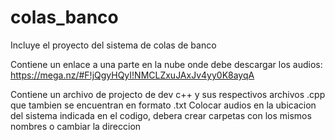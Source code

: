 # colas_banco
Incluye el proyecto del sistema de colas de banco

Contiene un enlace a una parte en la nube onde debe descargar los audios: https://mega.nz/#F!jQgyHQyI!NMCLZxuJAxJv4yy0K8ayqA

Contiene un archivo de projecto  de dev c++ y sus respectivos archivos .cpp que tambien se encuentran en formato .txt
Colocar audios en la ubicacion del sistema indicada en el codigo, debera crear carpetas con los mismos nombres o cambiar la direccion
